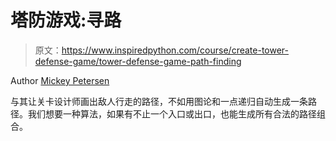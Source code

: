 # 塔防游戏:寻路

> 原文：<https://www.inspiredpython.com/course/create-tower-defense-game/tower-defense-game-path-finding>

Author [Mickey Petersen](https://www.inspiredpython.com/author/mickey-petersen)

与其让关卡设计师画出敌人行走的路径，不如用图论和一点递归自动生成一条路径。我们想要一种算法，如果有不止一个入口或出口，也能生成所有合法的路径组合。